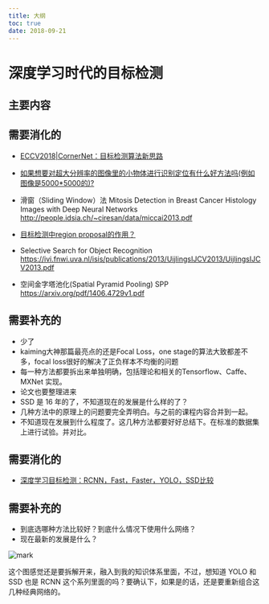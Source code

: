 ```yaml
---
title: 大纲
toc: true
date: 2018-09-21
---
```

# 深度学习时代的目标检测







## 主要内容



## 需要消化的


- [ECCV2018|CornerNet：目标检测算法新思路](https://zhuanlan.zhihu.com/p/41865617)
- [如果想要对超大分辨率的图像里的小物体进行识别定位有什么好方法吗(例如图像是5000*5000的)?](https://www.zhihu.com/question/266522566)
- 滑窗（Sliding Window）法  Mitosis Detection in Breast Cancer Histology Images with Deep Neural Networks http://people.idsia.ch/~ciresan/data/miccai2013.pdf

- [目标检测中region proposal的作用？](https://www.zhihu.com/question/265345106)

- Selective Search for Object Recognition https://ivi.fnwi.uva.nl/isis/publications/2013/UijlingsIJCV2013/UijlingsIJCV2013.pdf

- 空间金字塔池化(Spatial Pyramid Pooling) SPP https://arxiv.org/pdf/1406.4729v1.pdf

## 需要补充的

- 少了
- kaiming大神那篇最亮点的还是Focal Loss，one stage的算法大致都差不多，focal loss很好的解决了正负样本不均衡的问题
- 每一种方法都要拆出来单独明确，包括理论和相关的Tensorflow、Caffe、MXNet 实现。
- 论文也要整理进来
- SSD 是 16 年的了，不知道现在的发展是什么样的了？
- 几种方法中的原理上的问题要完全弄明白。与之前的课程内容合并到一起。
- 不知道现在发展到什么程度了。这几种方法都要好好总结下。在标准的数据集上进行试验。并对比。








## 需要消化的


- [深度学习目标检测：RCNN，Fast，Faster，YOLO，SSD比较](https://blog.csdn.net/ikerpeng/article/details/54316814)


## 需要补充的

- 到底选哪种方法比较好？到底什么情况下使用什么网络？
- 现在最新的发展是什么？


![mark](http://pacdb2bfr.bkt.clouddn.com/blog/image/180921/c1fa9KHma5.png?imageslim)

这个图感觉还是要拆解开来，融入到我的知识体系里面，不过，想知道 YOLO 和 SSD 也是 RCNN 这个系列里面的吗？要确认下，如果是的话，还是要重新组合这几种经典网络的。

